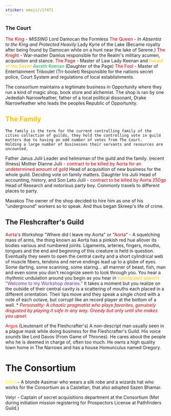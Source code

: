 ```yaml
---
sticker: emoji//1f471
---
```

### The Court
<span style="color:#c00000">The King</span> - *MISSING* Lord Damocan the Formless 
<span style="color:#c00000">The Queen</span> - *In Absentia to the King and Protected Heavily* Lady Kyrie of the Lake (Became royalty after being found by Damocan while on a hunt near the lake of Serene.)
<span style="color:#c00000">The Knight</span> - War-master Damius responsible for the Realm's military acumen, acquisition and stance. 
<span style="color:#c00000">The Page</span> - Master of Law Lady Keenan and <span style="color:#ffc000">Herald of the Seven</span>
	<span style="color:#00b050">Aereth Keenan</span> (Daughter of the Page)
<span style="color:#c00000">The Fool </span>- Master of Entertainment Triboulet (Tri-boolet) Responsible for the nations secret police, Court System and regulations of local establishments. 

The consortium maintains a legitimate business in Opportunity where they run a kind of magic shop, book store and alchemist. The shop is ran by one Jedediah Narrowfeather, father of a local political dissonant, Drake Narrowfeather who leads the peoples Republic of Opportunity. 

## <span style="color:#ffc000">The Family</span>
	The family is the term for the current controlling family of the cities collection of guilds, they hold the controlling vote in guild matters due to having an odd number of votes from The Court. 
	Holding a large number of businesses their servants and resources are uncounted. 

Father Janus Julii 
	Leader and helmsman of the guild and the family. (recent illness)
Mother Dianne Julii - <span style="color:#c00000">contract to be killed by Aorta for an undetermined amount of gold</span>
	Head of acquisition of new business for the whole guild. Deciding vote on family matters.
Daughter Iris Julii
	Head of accounting, history, and 
Son Leto Julii - <span style="color:#c00000">contract to be killed by Aorta 250gp</span>
	Head of Research and notorious party boy. Commonly travels to different places to party. 

Mavakos
	The owner of the shop decided to hire him as one of his "underground" workers so to speak. And thus began Skreep's life of crime. 

## The Fleshcrafter's Guild
<span style="color:#c00000">Aorta</span>'s Workshop 
	"Where did I leave my Aorta" or "<span style="color:#c00000">Aorta</span>" - A squelching mass of arms, the thing known as Aorta has a pinkish red hue allover its bodies various and numbered joints. Ligaments, arteries, fingers, mouths, tongues and the end and beginning of this creature is held in question. Eventually they seem to open the central cavity and a short cylindrical web of muscle fibers, tendons and nerve endings lead up to a globe of eyes. Some darting, some scanning, some staring... all manner of beast, fish, man and even some you don't recognize seem to look through you. 
	You hear a rhythmic undulation around you begin as you hear in <span style="color:#ffc000">syncopated speech</span> <span style="color:#7030a0">"Welcome to my Workshop dearies."</span> It takes a moment but you realize on the outside of their central cavity is a scattering of mouths each placed in a different orientation. Their lips move and they speak a single chord with a note of each octave, but corrupt like an record player at the bottom of a well. 
	*<span style="color:#c00000"> *Personality: A chaotic pragmatist who plays favorites, genuinely disgusted by playing it safe in any way. Greedy but only until she makes you upset.* </span>

<span style="color:#ff0000">Argus</span> (Lieutenant of the Fleshcrafter's)
	A non-descript man usually seen in a plague mask while doing business for the Fleshcrafter's Guild. His voice sounds like Lord Davos (From Game of Thrones). He cares about the people who he is deemed in charge of, often too much. 
	He owns a high quality town home in The Narrows and has a house Homunculus named Gregory. 


# The Consortium
<span style="color:#ffff00">Edrin</span> - A blonde Aasimar who wears a silk robe and a wizards hat who works for the Consortium as a Castellan, that also adopted Sazen Bhamar. 

Velyr - Captain of secret acquisitions department at the Consortium
(Met during initiation mission registering for Prospectors License at Pathfinders Guild.)

